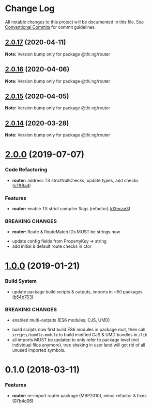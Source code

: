 # Change Log

All notable changes to this project will be documented in this file.
See [Conventional Commits](https://conventionalcommits.org) for commit guidelines.

## [2.0.17](https://github.com/thi-ng/umbrella/compare/@thi.ng/router@2.0.16...@thi.ng/router@2.0.17) (2020-04-11)

**Note:** Version bump only for package @thi.ng/router





## [2.0.16](https://github.com/thi-ng/umbrella/compare/@thi.ng/router@2.0.15...@thi.ng/router@2.0.16) (2020-04-06)

**Note:** Version bump only for package @thi.ng/router





## [2.0.15](https://github.com/thi-ng/umbrella/compare/@thi.ng/router@2.0.14...@thi.ng/router@2.0.15) (2020-04-05)

**Note:** Version bump only for package @thi.ng/router





## [2.0.14](https://github.com/thi-ng/umbrella/compare/@thi.ng/router@2.0.13...@thi.ng/router@2.0.14) (2020-03-28)

**Note:** Version bump only for package @thi.ng/router





# [2.0.0](https://github.com/thi-ng/umbrella/compare/@thi.ng/router@1.0.12...@thi.ng/router@2.0.0) (2019-07-07)

### Code Refactoring

* **router:** address TS strictNullChecks, update types, add checks ([c7ff9a4](https://github.com/thi-ng/umbrella/commit/c7ff9a4))

### Features

* **router:** enable TS strict compiler flags (refactor) ([d3ecae3](https://github.com/thi-ng/umbrella/commit/d3ecae3))

### BREAKING CHANGES

* **router:** Route & RouteMatch IDs MUST be strings now

- update config fields from PropertyKey => string
- add initial & default route checks in ctor

# [1.0.0](https://github.com/thi-ng/umbrella/compare/@thi.ng/router@0.1.30...@thi.ng/router@1.0.0) (2019-01-21)

### Build System

* update package build scripts & outputs, imports in ~50 packages ([b54b703](https://github.com/thi-ng/umbrella/commit/b54b703))

### BREAKING CHANGES

* enabled multi-outputs (ES6 modules, CJS, UMD)

- build scripts now first build ES6 modules in package root, then call
  `scripts/bundle-module` to build minified CJS & UMD bundles in `/lib`
- all imports MUST be updated to only refer to package level
  (not individual files anymore). tree shaking in user land will get rid of
  all unused imported symbols.

<a name="0.1.0"></a>
# 0.1.0 (2018-03-11)

### Features

* **router:** re-import router package (MBP2010), minor refactor & fixes ([07b4e06](https://github.com/thi-ng/umbrella/commit/07b4e06))
